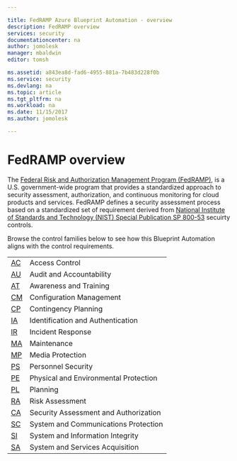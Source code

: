 ```yaml
---

title: FedRAMP Azure Blueprint Automation - overview
description: FedRAMP overview
services: security
documentationcenter: na
author: jomolesk
manager: mbaldwin
editor: tomsh

ms.assetid: a843ea8d-fad6-4955-881a-7b483d228f0b
ms.service: security
ms.devlang: na
ms.topic: article
ms.tgt_pltfrm: na
ms.workload: na
ms.date: 11/15/2017
ms.author: jomolesk

---
```


# FedRAMP overview

The [Federal Risk and Authorization Management Program (FedRAMP)](https://www.fedramp.gov), is a U.S. government-wide program that provides a standardized approach to security assessment, authorization, and continuous monitoring for cloud products and services. FedRAMP defines a security assessment process based on a standardized set of requirement derived from [National Institute of Standards and Technology (NIST) Special Publication SP 800-53](https://csrc.nist.gov/publications/detail/sp/800-53/rev-4/final) secuirty controls.

Browse the control families below to see how this Blueprint Automation aligns with the control requirements.

| | |
|---|---|
| [AC](fedramp-access-controls.md ) | Access Control |
| [AU](fedramp-audit-accountability-controls.md ) | Audit and Accountability |
| [AT](fedramp-awareness-training-controls.md ) | Awareness and Training |
| [CM](fedramp-configuration-manager-controls.md ) | Configuration Management |
| [CP](fedramp-contingency-planning-controls.md ) | Contingency Planning |
| [IA](fedramp-identification-authentication-controls.md ) | Identification and Authentication |
| [IR](fedramp-incident-response-controls.md ) | Incident Response |
| [MA](fedramp-maintenance-controls.md ) | Maintenance |
| [MP](fedramp-media-protection-controls.md ) | Media Protection |
| [PS](fedramp-personnel-security-controls.md ) | Personnel Security |
| [PE](fedramp-physical-environmental-protection-controls.md ) | Physical and Environmental Protection |
| [PL](fedramp-planning-controls.md ) | Planning |
| [RA](fedramp-risk-assessment-controls.md ) | Risk Assessment |
| [CA](fedramp-security-assessment-authorization-controls.md ) | Security Assessment and Authorization |
| [SC](fedramp-system-communications-protection-controls.md ) | System and Communications Protection |
| [SI](fedramp-system-information-integrity-controls.md ) | System and Information Integrity |
| [SA](fedramp-system-services-acquisition-controls.md ) | System and Services Acquisition |
